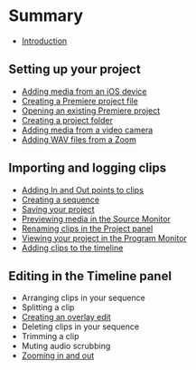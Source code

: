 # Summary

* [Introduction](README.md)

## Setting up your project
* [Adding media from an iOS device](adding-media-from-an-ios-device.md)
* [Creating a Premiere project file](creating-a-premiere-project-file.md)
* [Opening an existing Premiere project](opening-an-existing-premiere-project.md)
* [Creating a project folder](creating-a-project-folder.md)
* [Adding media from a video camera](adding-media-from-a-video-camera.md)
* [Adding WAV files from a Zoom](adding-wav-files-from-a-zoom.md)

## Importing and logging clips
* [Adding In and Out points to clips](adding-in-and-out-points-to-clips.md)
* [Creating a sequence](creating-a-sequence.md)
* [Saving your project](saving-your-project.md)
* [Previewing media in the Source Monitor](previewing-media-in-the-source-monitor.md)
* [Renaming clips in the Project panel](renaming-clips-in-the-project-panel.md)
* [Viewing your project in the Program Monitor](viewing-your-project-in-the-program-monitor.md)
* [Adding clips to the timeline](adding-clips-to-the-timeline.md)

## Editing in the Timeline panel
* Arranging clips in your sequence
* Splitting a clip
* [Creating an overlay edit](creating-an-overlay-edit.md)
* Deleting clips in your sequence
* Trimming a clip
* Muting audio scrubbing
* [Zooming in and out](zooming-in-and-out.md)


